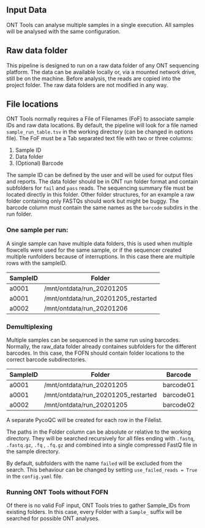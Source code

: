 ## Input Data

ONT Tools can analyse multiple samples in a single execution. All samples will be analysed with the same configuration. 

## Raw data folder

This pipeline is designed to run on a raw data folder of any ONT sequencing platform. The data can be available locally or, via a mounted network drive, still be on the machine. Before analysis, the reads are copied into the project folder. The raw data folders are not modified in any way. 

## File locations

ONT Tools normally requires a File of Filenames (FoF) to associate sample IDs and raw data locations. By default, the pipeline will look for a file named `sample_run_table.tsv` in the working directory (can be changed in options file). The FoF must be a Tab separated text file with two or three columns:

1. Sample ID 
2. Data folder
3. (Optional) Barcode

The sample ID can be defined by the user and will be used for output files and reports. The data folder should be in ONT run folder format and contain subfolders for `fail` and `pass` reads. The sequencing summary file must be located directly in this folder. Other folder structures, for an example a raw folder containing only FASTQs should work but might be buggy. The barcode column must contain the same names as the `barcode` subdirs in the run folder. 

### One sample per run: 

A single sample can have multiple data folders, this is used when multiple flowcells were used for the same sample, or if the sequencer created multiple runfolders because of interruptions. In this case there are multiple rows with the sampleID. 

SampleID | Folder  |  
|  ---  |  ---  |  
| a0001    | /mnt/ontdata/run_20201205      |       
| a0001    | /mnt/ontdata/run_20201205_restarted      |       
| a0002    | /mnt/ontdata/run_20201206      |       

### Demultiplexing

Multiple samples can be sequenced in the same run using barcodes. Normally, the raw_data folder already containes subfolders for the different barcodes.  In this case, the FOFN should contain folder locations to the correct barcode subdirectories.

SampleID | Folder  |  Barcode
|  ---  |  ---  |  --- |
| a0001    | /mnt/ontdata/run_20201205      |  barcode01     |
| a0001    | /mnt/ontdata/run_20201205_restarted     | barcode01 |       
| a0002    | /mnt/ontdata/run_20201205     |  barcode02    |

A separate PycoQC will be created for each row in the Filelist. 

The paths in the Folder column can be absolute or relative to the working directory. They will be searched recursively for all files ending with `.fastq`, `.fastq.gz`, `.fq` , `.fq.gz` and combined into a single compressed FastQ file in the sample directory. 

By default, subfolders with the name `failed` will be excluded from the search. This behaviour can be changed by setting `use_failed_reads = True` in the `config.yaml` file. 

### Running ONT Tools without FOFN

Of there is no valid FoF input, ONT Tools tries to gather Sample_IDs from existing folders. In this case, every Folder with a `Sample_` suffix will be searched for possible ONT analyses. 
